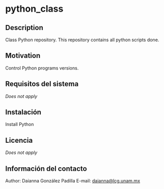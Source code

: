 # python_class
## Description
Class Python repository. This repository contains all python scripts done. 

## Motivation
Control Python programs versions.

## Requisitos del sistema
*Does not apply*

## Instalación
Install Python 

## Licencia
*Does not apply*

## Información del contacto
Author: Daianna González Padilla
E-mail: daianna@lcg.unam.mx

